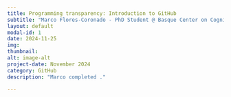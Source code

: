 ```yaml
---
title: Programming transparency: Introduction to GitHub
subtitle: "Marco Flores-Coronado - PhD Student @ Basque Center on Cognition, Brain and Language"
layout: default
modal-id: 1
date: 2024-11-25
img: 
thumbnail: 
alt: image-alt
project-date: November 2024
category: GitHub
description: "Marco completed ."

---
```




